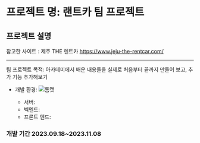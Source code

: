 # 프로젝트 명: 랜트카 팀 프로젝트 
## 프로젝트 설명

참고한 사이트 : 제주 THE 렌트카 https://www.jeju-the-rentcar.com/

-----------------------------------------------------------------

팀 프로젝트 목적: 아카데미에서 배운 내용들을 실제로 처음부터 끝까지 만들어 보고, 추가 기능 추가해보기
* 개발 환경: ![톰캣](https://github.com/karpei-taemukan/RentalCarProject/assets/91212680/1931ee9f-af04-4b06-9e3e-45949890f0fe)

  * 서버: 
  * 벡엔드:
  * 프론트 엔드:
### 개발 기간 2023.09.18~2023.11.08
